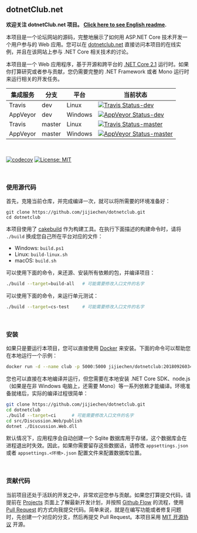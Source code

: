 dotnetClub.net
----------------------

**欢迎关注 dotnetClub.net 项目。 [Click here to see English readme](https://github.com/jijiechen/dotnetclub/blob/dev/readme-en.md).**

本项目是一个论坛网站的源码，完整地展示了如何用 ASP.NET Core 技术开发一个用户参与的 Web 应用。您可以在 [dotnetclub.net](http://dotnetclub.net) 直接访问本项目的在线实例，并且在该网站上参与 .NET Core 相关技术的讨论。

本项目是一个 Web 应用程序，基于开源和跨平台的 [.NET Core 2.1](https://www.microsoft.com/net/download/dotnet-core/2.1) 运行时。如果你打算研究或者参与贡献，您仍需要完整的 .NET Framework 或者 Mono 运行时来运行相关的开发任务。 


| 集成服务      | 分支            | 平台       | 当前状态                                                                                                                                                                                             |
|-------------|----------------|----------------|----------------------------------------------------------------------------------------------------------------------------------------------------------------------------------------------------|
| Travis      | dev            | Linux          | [![Travis Status-dev](https://travis-ci.org/jijiechen/dotnetclub.svg?branch=dev)](https://travis-ci.org/jijiechen/dotnetclub/branches)                                                       |
| AppVeyor    | dev            | Windows        | [![AppVeyor Status-dev](https://ci.appveyor.com/api/projects/status/pecgpkageltpj13x/branch/dev?svg=true)](https://ci.appveyor.com/project/jijiechen/dotnetclub/branch/dev)                     |
| Travis      | master         | Linux          | [![Travis Status-master](https://travis-ci.org/jijiechen/dotnetclub.svg?branch=master)](https://travis-ci.org/jijiechen/dotnetclub/branches)                                                 |
| AppVeyor    | master         | Windows        | [![AppVeyor Status-master](https://ci.appveyor.com/api/projects/status/pecgpkageltpj13x/branch/master?svg=true)](https://ci.appveyor.com/project/jijiechen/dotnetclub/branch/master)            |


&nbsp;

[![codecov](https://codecov.io/gh/jijiechen/dotnetclub/branch/dev/graph/badge.svg)](https://codecov.io/gh/jijiechen/dotnetclub) [![License: MIT](https://img.shields.io/badge/License-MIT-blue.svg)](LICENSE)

&nbsp;

### 使用源代码


首先，克隆当前仓库，并完成编译一次，就可以将所需要的环境准备好：


``` 
git clone https://github.com/jijiechen/dotnetclub.git
cd dotnetclub
```

本项目使用了 [cakebuild](https://cakebuild.net) 作为构建工具。在执行下面描述的构建命令时，请将 `./build` 换成您自己所在平台对应的文件：

* Windows: `build.ps1`
* Linux: `build-linux.sh`
* macOS: `build.sh`

可以使用下面的命令，来还源、安装所有依赖的包，并编译项目：

```sh
./build --target=build-all   # 可能需要修改入口文件的名字
```

可以使用下面的命令，来运行单元测试：

```sh
./build --target=cs-test     # 可能需要修改入口文件的名字
```

&nbsp;

### 安装


如果只是要运行本项目，您可以直接使用 [Docker](https://www.docker.com/) 来安装。下面的命令可以帮助您在本地运行一个示例：

```sh
docker run -d --name club -p 5000:5000 jijiechen/dotnetclub:201809260349
```

您也可以直接在本地编译并运行，但您需要在本地安装 .NET Core SDK、node.js （如果是在非 Windows 电脑上，还需要 Mono）等一系列依赖才能编译。环境准备就绪后，实际的编译过程很简单：


```sh
git clone https://github.com/jijiechen/dotnetclub.git
cd dotnetclub
./build --target=ci      # 可能需要修改入口文件的名字
cd src/Discussion.Web/publish
dotnet ./Discussion.Web.dll
```

默认情况下，应用程序会自动创建一个 Sqlite 数据库用于存储，这个数据库会在进程退出时失效。因此，如果你需要留存这些数据话，请修改 `appsettings.json` 或者 `appsettings.<环境>.json` 配置文件来配置数据库位置。

&nbsp;

### 贡献代码

当前项目还处于活跃的开发之中，非常欢迎您参与贡献。如果您打算提交代码，请提前在 [Projects](https://github.com/jijiechen/dotnetclub/projects) 页面上了解最新开发计划，并按照 [Github Flow](https://help.github.com/articles/github-flow/) 的流程，使用 [Pull Request](https://help.github.com/articles/about-pull-requests/) 的方式向我提交代码。简单来说，就是在编写功能或者修复问题时，先创建一个对应的分支，然后再提交 Pull Request。本项目采用 [MIT 开源协议](https://opensource.org/licenses/MIT) 开源。

&nbsp;

&nbsp;